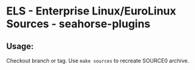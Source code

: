 # ELS - Enterprise Linux/EuroLinux Sources - seahorse-plugins
 
## Usage:
  Checkout branch or tag. Use `make sources` to recreate  SOURCE0 archive.
